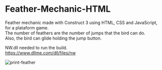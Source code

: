 # Feather-Mechanic-HTML
Feather mechanic made with Construct 3 using HTML, CSS and JavaScript, for a plataform game.<br>
The number of feathers are the number of jumps that the bird can do.<br>
Also, the bird can glide holding the jump button.<br>

NW.dll needed to run the build.<br>
https://www.dllme.com/dll/files/nw

![print-feather](https://github.com/Pixelikas/Feather-Mechanic-HTML/assets/67108278/5c0fd722-613d-487e-b95d-3a6718ed75c5)

